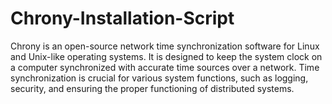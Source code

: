# Chrony-Installation-Script
Chrony is an open-source network time synchronization software for Linux and Unix-like operating systems. It is designed to keep the system clock on a computer synchronized with accurate time sources over a network. Time synchronization is crucial for various system functions, such as logging, security, and ensuring the proper functioning of distributed systems.
